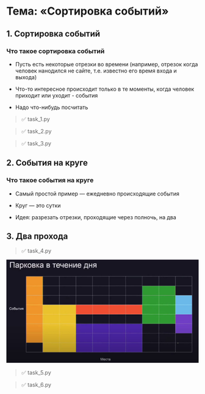 # Тема: «Сортировка событий»

## 1. Сортировка событий

### Что такое сортировка событий

* Пусть есть некоторые отрезки во времени (например, отрезок когда человек нанодился не сайте, т.е. известно его время входа и выхода)

* Что-то интересное происходит только в те моменты, когда человек приходит или уходит - события

* Надо что-нибудь посчитать

> ✅ task_1.py 

> ✅ task_2.py 

> ✅ task_3.py 

## 2. События на круге

### Что такое события на круге

* Самый простой пример — ежедневно происходящие события 

* Круг — это сутки 

* Идея: разрезать отрезки, проходящие через полночь, на два 

## 3. Два прохода

> ✅ task_4.py 

![Parking](../res/week_7-task_4.jpeg)

> ✅ task_5.py 

> ✅ task_6.py 